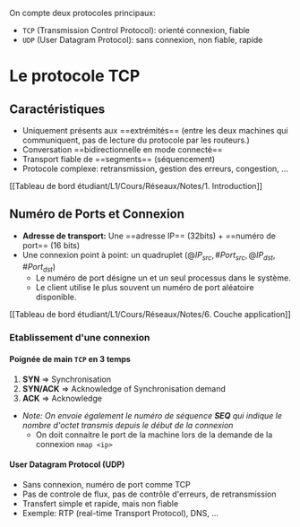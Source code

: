 
On compte deux protocoles principaux:

- `TCP` (Transmission Control Protocol): orienté connexion, fiable
- `UDP` (User Datagram Protocol): sans connexion, non fiable, rapide

  

# Le protocole TCP

## Caractéristiques

- Uniquement présents aux ==extrémités== (entre les deux machines qui communiquent, pas de lecture du protocole par les routeurs.)
- Conversation ==bidirectionnelle en mode connecté==
- Transport fiable de ==segments== (séquencement)
- Protocole complexe: retransmission, gestion des erreurs, congestion, …

[[Tableau de bord étudiant/L1/Cours/Réseaux/Notes/1. Introduction]]

  

## Numéro de Ports et Connexion

- **Adresse de transport:** Une ==adresse IP== (32bits) + ==numéro de port== (16 bits)
- Une connexion point à point: un quadruplet $(@IP_{src}, \,\#Port_{src}, @IP_{dst}, \,\#Port_{dst})$﻿
    - Le numéro de port désigne un et un seul processus dans le système.
    - Le client utilise le plus souvent un numéro de port aléatoire disponible.

[[Tableau de bord étudiant/L1/Cours/Réseaux/Notes/6. Couche application]]

### Etablissement d'une connexion 

#### Poignée de main `TCP` en 3 temps
1. **SYN** => Synchronisation
2. **SYN/ACK** => Acknowledge of Synchronisation demand
4. **ACK** => Acknowledge
- *Note: On envoie également le numéro de séquence **SEQ** qui indique le nombre d'octet transmis depuis le début de la connexion*
	- On doit connaitre le port de la machine lors de la demande de la connexion `nmap <ip>`

#### User Datagram Protocol (UDP)
- Sans connexion, numéro de port comme TCP
- Pas de controle de flux, pas de contrôle d'erreurs, de retransmission
- Transfert simple et rapide, mais non fiable
- Exemple: RTP (real-time Transport Protocol), DNS, ...